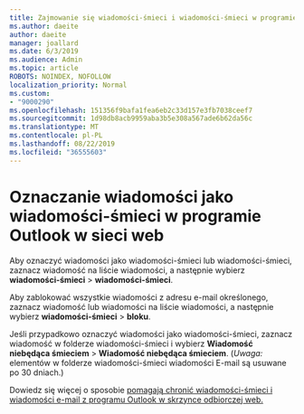 ```yaml
---
title: Zajmowanie się wiadomości-śmieci i wiadomości-śmieci w programie Outlook w sieci web
ms.author: daeite
author: daeite
manager: joallard
ms.date: 6/3/2019
ms.audience: Admin
ms.topic: article
ROBOTS: NOINDEX, NOFOLLOW
localization_priority: Normal
ms.custom:
- "9000290"
ms.openlocfilehash: 151356f9bafa1fea6eb2c33d157e3fb7038ceef7
ms.sourcegitcommit: 1d98db8acb9959aba3b5e308a567ade6b62da56c
ms.translationtype: MT
ms.contentlocale: pl-PL
ms.lasthandoff: 08/22/2019
ms.locfileid: "36555603"
---
```

# <a name="mark-email-messages-as-junk-in-outlook-on-the-web"></a>Oznaczanie wiadomości jako wiadomości-śmieci w programie Outlook w sieci web

Aby oznaczyć wiadomości jako wiadomości-śmieci lub wiadomości-śmieci, zaznacz wiadomość na liście wiadomości, a następnie wybierz **wiadomości-śmieci** > **wiadomości-śmieci**.

Aby zablokować wszystkie wiadomości z adresu e-mail określonego, zaznacz wiadomość lub wiadomości na liście wiadomości, a następnie wybierz **wiadomości-śmieci** > **bloku**.

Jeśli przypadkowo oznaczyć wiadomości jako wiadomości-śmieci, zaznacz wiadomość w folderze wiadomości-śmieci i wybierz **Wiadomość niebędąca śmieciem** > **Wiadomość niebędąca śmieciem**. (*Uwaga:* elementów w folderze wiadomości-śmieci wiadomości E-mail są usuwane po 30 dniach.)

Dowiedz się więcej o sposobie [pomagają chronić wiadomości-śmieci i wiadomości e-mail z programu Outlook w skrzynce odbiorczej web.](https://support.office.com/article/db786e79-54e2-40cc-904f-d89d57b7f41d)